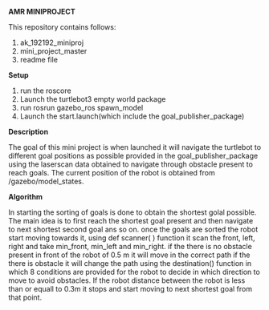 **AMR MINIPROJECT**

This repository contains follows:
1. ak_192192_miniproj
2. mini_project_master
3. readme file

**Setup**

1. run the roscore
2. Launch the turtlebot3 empty world package
3. run rosrun gazebo_ros spawn_model
4. Launch the start.launch(which include the goal_publisher_package)

**Description**

The goal of this mini project is when launched it will navigate the turtlebot to different goal positions as possible provided in the goal_publisher_package using the laserscan data obtained to navigate through obstacle present to reach goals. The current position of the robot is obtained from /gazebo/model_states. 

**Algorithm**

In starting the sorting of goals is done to obtain the shortest golal possible. The main idea is to first reach the shortest goal present and then navigate to next shortest second goal ans so on. once the goals are sorted the robot start moving towards it, using def scanner( ) function it scan the front, left, right and take min_front, min_left and min_right. if the there is no obstacle present in front of the robot of 0.5 m it will move in the correct path if the there is obstacle it will change the path using the destination() function in which 8 conditions are provided for the robot to decide in which direction to move to avoid obstacles. If the robot distance between the robot is less than or equall to 0.3m it stops and start moving to next shortest goal from that point.

